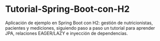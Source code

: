 # Tutorial-Spring-Boot-con-H2
Aplicación de ejemplo en Spring Boot con H2: gestión de nutricionistas, pacientes y mediciones, siguiendo paso a paso un tutorial para aprender JPA, relaciones EAGER/LAZY e inyección de dependencias.

